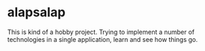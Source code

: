 # alapsalap

This is kind of a hobby project. Trying to implement a number of technologies in a single application,  learn and  see how things go.
